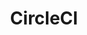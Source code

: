---
blog: https://circleci.com/blog/
facebook: https://www.facebook.com/circleci
github: circleci
linkedin: https://www.linkedin.com/company/circleci
logohandle: circleci
sort: circleci
title: CircleCI
twitter: circleci
website: https://circleci.com/
wikipedia: https://en.wikipedia.org/wiki/blah
---